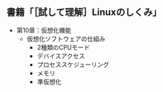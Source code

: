 ## 書籍「［試して理解］Linuxのしくみ」
- 第10章：仮想化機能
  - 仮想化ソフトウェアの仕組み
    - 2種類のCPUモード
    - デバイスアクセス
    - プロセススケジューリング
    - メモリ
    - 準仮想化
